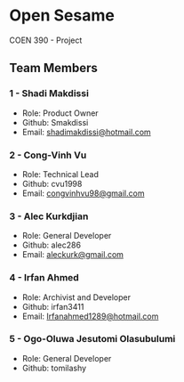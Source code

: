# Open Sesame
COEN 390 - Project


## Team Members
### 1 - Shadi Makdissi
* Role: Product Owner
* Github: Smakdissi
* Email: shadimakdissi@hotmail.com
### 2 - Cong-Vinh Vu
* Role: Technical Lead
* Github: cvu1998
* Email: congvinhvu98@gmail.com
### 3 - Alec Kurkdjian
* Role: General Developer
* Github: alec286
* Email: aleckurk@gmail.com
### 4 - Irfan Ahmed
* Role: Archivist and Developer
* Github: irfan3411
* Email: Irfanahmed1289@hotmail.com
### 5 - Ogo-Oluwa Jesutomi Olasubulumi
* Role: General Developer
* Github: tomilashy
